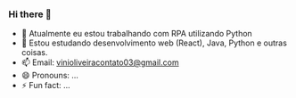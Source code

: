 ### Hi there 👋

- 🔭 Atualmente eu estou trabalhando com RPA utilizando Python
- 🌱 Estou estudando desenvolvimento web (React), Java, Python e outras coisas.
- 📫 Email: vinioliveiracontato03@gmail.com
- 😄 Pronouns: ...
- ⚡ Fun fact: ...
